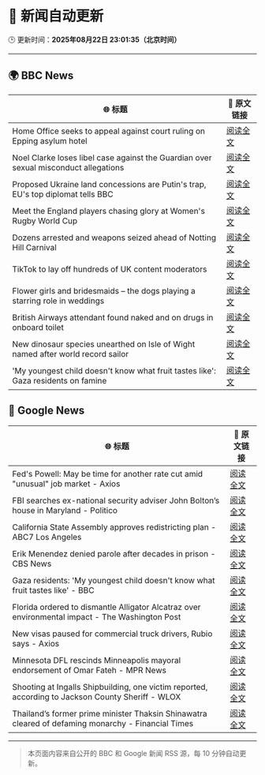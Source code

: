 # 🧠 新闻自动更新

🕒 更新时间：**2025年08月22日 23:01:35（北京时间）**

---

## 🌍 BBC News

| 🌐 标题 | 🔗 原文链接 |
|--------|-------------|
| Home Office seeks to appeal against court ruling on Epping asylum hotel | [阅读全文](https://www.bbc.com/news/articles/cy5p2ye95z9o?at_medium=RSS&at_campaign=rss) |
| Noel Clarke loses libel case against the Guardian over sexual misconduct allegations | [阅读全文](https://www.bbc.com/news/articles/cwy33g0lelno?at_medium=RSS&at_campaign=rss) |
| Proposed Ukraine land concessions are Putin's trap, EU's top diplomat tells BBC | [阅读全文](https://www.bbc.com/news/articles/cp8zdezm507o?at_medium=RSS&at_campaign=rss) |
| Meet the England players chasing glory at Women's Rugby World Cup | [阅读全文](https://www.bbc.co.uk/sport/extra/cg0xeaglwz/the-red-roses?at_medium=RSS&at_campaign=rss) |
| Dozens arrested and weapons seized ahead of Notting Hill Carnival | [阅读全文](https://www.bbc.com/news/articles/cn84pldm54yo?at_medium=RSS&at_campaign=rss) |
| TikTok to lay off hundreds of UK content moderators | [阅读全文](https://www.bbc.com/news/articles/cgjyp48dp21o?at_medium=RSS&at_campaign=rss) |
| Flower girls and bridesmaids – the dogs playing a starring role in weddings | [阅读全文](https://www.bbc.com/news/articles/cj3ly6e5xe8o?at_medium=RSS&at_campaign=rss) |
| British Airways attendant found naked and on drugs in onboard toilet | [阅读全文](https://www.bbc.com/news/articles/c0l62wgpwkzo?at_medium=RSS&at_campaign=rss) |
| New dinosaur species unearthed on Isle of Wight named after world record sailor | [阅读全文](https://www.bbc.com/news/articles/c87ew7qq4wwo?at_medium=RSS&at_campaign=rss) |
| 'My youngest child doesn't know what fruit tastes like': Gaza residents on famine | [阅读全文](https://www.bbc.com/news/articles/cz602wvjv7lo?at_medium=RSS&at_campaign=rss) |

## 📰 Google News

| 🌐 标题 | 🔗 原文链接 |
|--------|-------------|
| Fed's Powell: May be time for another rate cut amid "unusual" job market - Axios | [阅读全文](https://news.google.com/rss/articles/CBMickFVX3lxTFAzRGV3RmxnQWlkRnRuaFUxMnNEZnc5UlNoQmxESmx2alVQSXlrZzcydmRybXhLWVh2NEIya0xDZWhkeEluYlFzcDlXczRQZHFraTFoLXRSSWJNbzVIR3VBUVdFd2NWa3FXcWt6OUVSYUJwQQ?oc=5) |
| FBI searches ex-national security adviser John Bolton’s house in Maryland - Politico | [阅读全文](https://news.google.com/rss/articles/CBMivwFBVV95cUxNWW1PUTZ0bmhfTGpackU2WlJtVzNlWnpkUlZmV052UFJsZlBfTWllcTB4N3d1Q0VMcFZOdHZPZHJ1MktOM3g3aVpJcG10TWh6MmZDRlhhbFNTcS1FWlViTXRITktpbjU0U2xnMTFSNFY5c19IdnIwOWNyekY1SWJxM0VBRFY1amNLSWQ0TjV4eVROLTNodU5yZDJpSC13NVN2MEZTNDZUc0JMbkVMak0wNk9LRE9uRzFCazhQMllaSQ?oc=5) |
| California State Assembly approves redistricting plan - ABC7 Los Angeles | [阅读全文](https://news.google.com/rss/articles/CBMi5wFBVV95cUxPZl93eHYzWDJqSENhakczNGJpQ2ppODBJVndmMGU5SkVmMEtjNDRYQ21hYUNOUDFmOFdOZGlnWG0yYzVXdF9WUG5DeFpJcUtFY3l0MmRyXzFnWURXcjVDdjBMZGRKQU9LTnV4TmpKeUMzZXpNT3NNNEhZUkpkMjFLZF9JZ1ZoeUhqd1RKWkhtZmx2M1A1T1ZxeUJ5d0hKbmVIRzVDVXhxellnSi1adG5UWWd0RnJNVURIWWxWendSMU51RTdpelQ1UXptWWZvd2tFS1pyRkRhdFoxU1hhUnhYTE00ZEl1WDQ?oc=5) |
| Erik Menendez denied parole after decades in prison - CBS News | [阅读全文](https://news.google.com/rss/articles/CBMikAFBVV95cUxQbjlHSW1obE9QNGhBT2tNeVV4T2pzQTBqZVhhRV9USnNQaGROQjFSQkI0cDhiX0lWODdOcmMzM3o0SEtrRzFWVkpmdkZDa0VGbzdUbDFNY0VaQXpkM2VNR1g0Y0NFamVmRGRVRmNzeVNOZXlRcWxXWHpKUmVUQVhiN0NZeXN3V3NENlpfTXBuZW8?oc=5) |
| Gaza residents: 'My youngest child doesn't know what fruit tastes like' - BBC | [阅读全文](https://news.google.com/rss/articles/CBMiWkFVX3lxTE5yUXlSTkdnemV5WXZIcGE4ZGNCalpGS0w0Rmg3SXhaRk5sQW5GclNZVkI5Skp5anJXaEtGYVJrTEk5bmhJN3g5MmtHMEFNTEY4WEhSeXEzVXR0UdIBX0FVX3lxTE93Y3MxUkVpaXVjRm1UNjF1c0VMQ0dvUkFTNGtjZk1ycXFpRG41Wm13Q2xDLWpHdExsTHFtX0paLWstNm9nekMwczlsQUtYSnl4c0c4Uk5JZ28zWFFGVGMw?oc=5) |
| Florida ordered to dismantle Alligator Alcatraz over environmental impact - The Washington Post | [阅读全文](https://news.google.com/rss/articles/CBMinwFBVV95cUxPVHlZMmU4X3RpYUgtcmQzQ1RMOGo5alc1N25aWUJuLW9LTjNVNXR5OThpNkdQQVBZaEEtY3BDQTlISmJCQmNkX293SFpwREc1TGJGWGp4MlhKLXpzZ1FvbjBsVXJKVENBZW45SkpLaG4wWFNwOFhzSkJlNDVYYlphSktWWmdSR2tOd2FYTlBKYlJzNjduOHJMM2pUUUdOVm8?oc=5) |
| New visas paused for commercial truck drivers, Rubio says - Axios | [阅读全文](https://news.google.com/rss/articles/CBMiekFVX3lxTE0wcFprXzBaS3Yxb0NRZmZ0ekZYV3VJcnpnak5IeWV5LVVVSTcwY1h5VmhJNFRZUVowa1FZV3pISFRIZURqN1VGd3ZERXRWMmFJZjJZa0hUSVhHaEMwVDZLcnVzNXZxSTRQZFdoZ082RGU5WTlZX2VDaDhn?oc=5) |
| Minnesota DFL rescinds Minneapolis mayoral endorsement of Omar Fateh - MPR News | [阅读全文](https://news.google.com/rss/articles/CBMifkFVX3lxTE4wbW9zTkpIdFFuSERUdTBUbk5CaWpaNmw4YVRqZUFNTEhQUTNHYkZOT3Ffa3RkbGlUZURxaW5oZGJHX0QzZ0RGTU9mV2dUWkk1Ny1ZNnN3Z09TNmI5WTFqaXpJS1U3T2phMlNURmhZWFJwZkNWODlYR3FMSWZfZw?oc=5) |
| Shooting at Ingalls Shipbuilding, one victim reported, according to Jackson County Sheriff - WLOX | [阅读全文](https://news.google.com/rss/articles/CBMitgFBVV95cUxNUlkyeVBqaXpoMG81a0VCTmxzY2ZFc3dic3Nfek92QTZrY2c2TU5IcnhBbVlSOUxoUi1nbkd4Ump0NHRBTzd5SHRoM0paSVptZ1hZT0M4YVFMa3JkYmJiU1JTeTN4WklJME54U1MxS0ItaklPenFoZjJaYVlza0lMbUFLVWhTTHRxVkZSV2owUmtqdERvcU16Nl9SeUdSc3hWVUM2Q0xLVnduajNleVZGSE0wZDFldw?oc=5) |
| Thailand’s former prime minister Thaksin Shinawatra cleared of defaming monarchy - Financial Times | [阅读全文](https://news.google.com/rss/articles/CBMicEFVX3lxTE9RMkx6Nm5tT3UxV0syWno4Nlk2Z1lZWV9tcHotRWdwN1lENFF5TU9mSm5WRkx4UFVjRzVlZTc1a1Zsa3ZOeUxhSnhBSjA1V01MMWVEcExPMU1jeUJHbFZtY3BOUzZJaUNpc3FkYlg5dXQ?oc=5) |

---
> 本页面内容来自公开的 BBC 和 Google 新闻 RSS 源，每 10 分钟自动更新。